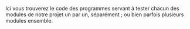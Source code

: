 Ici vous trouverez le code des programmes servant à tester chacun des modules de notre projet un par un, séparément ; ou bien parfois plusieurs modules ensemble.
